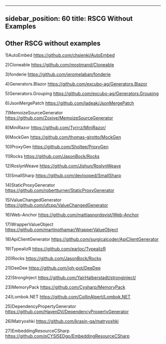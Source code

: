 
---
sidebar_position: 60
title: RSCG Without Examples
---

## Other RSCG without examples

1)AutoEmbed https://github.com/chsienki/AutoEmbed                           

2)Cloneable https://github.com/mostmand/Cloneable                           

3)fonderie https://github.com/jeromelaban/fonderie                          

4)Generators.Blazor https://github.com/excubo-ag/Generators.Blazor          

5)Generators.Grouping https://github.com/excubo-ag/Generators.Grouping      

6)JsonMergePatch https://github.com/ladeak/JsonMergePatch                   

7)MemoizeSourceGenerator https://github.com/Zoxive/MemoizeSourceGenerator   

8)MiniRazor https://github.com/Tyrrrz/MiniRazor/                            

9)MockGen https://github.com/thomas-girotto/MockGen                         

10)ProxyGen https://github.com/Sholtee/ProxyGen                             

11)Rocks https://github.com/JasonBock/Rocks                                 

12)RoslynWeave https://github.com/Jishun/RoslynWeave                        

13)SmallSharp https://github.com/devlooped/SmallSharp                       

14)StaticProxyGenerator https://github.com/robertturner/StaticProxyGenerator

15)ValueChangedGenerator https://github.com/ufcpp/ValueChangedGenerator

16)Web-Anchor https://github.com/mattiasnordqvist/Web-Anchor

17)WrapperValueObject https://github.com/martinothamar/WrapperValueObject

18)ApiClientGenerator https://github.com/surgicalcoder/ApiClientGenerator

19)TypealizR https://github.com/earloc/TypealizR

20)Rocks https://github.com/JasonBock/Rocks

21)DeeDee https://github.com/joh-pot/DeeDee

22)StrongInject https://github.com/YairHalberstadt/stronginject/

23)MemoryPack https://github.com/Cysharp/MemoryPack

24)Lombok.NET https://github.com/CollinAlpert/Lombok.NET

25)DependencyPropertyGenerator https://github.com/HavenDV/DependencyPropertyGenerator

26)Matryoshki https://github.com/krasin-ga/matryoshki

27)EmbeddingResourceCSharp https://github.com/pCYSl5EDgo/EmbeddingResourceCSharp


